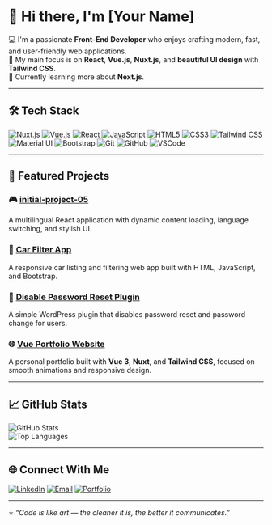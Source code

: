 # 👋 Hi there, I'm [Your Name]

💻 I'm a passionate **Front-End Developer** who enjoys crafting modern, fast, and user-friendly web applications.  
🎯 My main focus is on **React**, **Vue.js**, **Nuxt.js**, and **beautiful UI design** with **Tailwind CSS**.  
🌱 Currently learning more about **Next.js**.

---

## 🛠️ Tech Stack
![Nuxt.js](https://img.shields.io/badge/Nuxt.js-00DC82?logo=nuxt.js&logoColor=white)
![Vue.js](https://img.shields.io/badge/Vue.js-35495E?logo=vue.js&logoColor=4FC08D)
![React](https://img.shields.io/badge/React-20232A?logo=react&logoColor=61DAFB)
![JavaScript](https://img.shields.io/badge/JavaScript-ES6+-F7DF1E?logo=javascript&logoColor=black)
![HTML5](https://img.shields.io/badge/HTML5-E34F26?logo=html5&logoColor=white)
![CSS3](https://img.shields.io/badge/CSS3-1572B6?logo=css3&logoColor=white)
![Tailwind CSS](https://img.shields.io/badge/Tailwind_CSS-38B2AC?logo=tailwind-css&logoColor=white)
![Material UI](https://img.shields.io/badge/Material_UI-007FFF?logo=mui&logoColor=white)
![Bootstrap](https://img.shields.io/badge/Bootstrap-7952B3?logo=bootstrap&logoColor=white)
![Git](https://img.shields.io/badge/Git-F05032?logo=git&logoColor=white)
![GitHub](https://img.shields.io/badge/GitHub-181717?logo=github&logoColor=white)
![VSCode](https://img.shields.io/badge/VSCode-007ACC?logo=visualstudiocode&logoColor=white)

---

## 🚀 Featured Projects

### 🎮 [initial-project-05](https://github.com/username/initial-project-05)
A multilingual React application with dynamic content loading, language switching, and stylish UI.

### 🚗 [Car Filter App](https://github.com/username/car-filter-app)
A responsive car listing and filtering web app built with HTML, JavaScript, and Bootstrap.

### 🧩 [Disable Password Reset Plugin](https://github.com/username/disable-password-reset)
A simple WordPress plugin that disables password reset and password change for users.

### 🌐 [Vue Portfolio Website](https://github.com/username/vue-portfolio)
A personal portfolio built with **Vue 3**, **Nuxt**, and **Tailwind CSS**, focused on smooth animations and responsive design.

---

## 📈 GitHub Stats
![GitHub Stats](https://github-readme-stats.vercel.app/api?username=USERNAME&show_icons=true&theme=tokyonight)  
![Top Languages](https://github-readme-stats.vercel.app/api/top-langs/?username=USERNAME&layout=compact&theme=tokyonight)

---

## 🌐 Connect With Me
[![LinkedIn](https://img.shields.io/badge/LinkedIn-0077B5?logo=linkedin&logoColor=white)](https://linkedin.com/in/ali-joshany)
[![Email](https://img.shields.io/badge/Email-D14836?logo=gmail&logoColor=white)](mailto:aa6joshany@email.com)
[![Portfolio](https://img.shields.io/badge/Portfolio-000000?logo=vercel&logoColor=white)](https://joshany.ir)

---

⭐️ *“Code is like art — the cleaner it is, the better it communicates.”*
